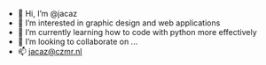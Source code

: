 - 👋 Hi, I’m @jacaz
- 👀 I’m interested in graphic design and web applications
- 🌱 I’m currently learning how to code with python more effectively
- 💞️ I’m looking to collaborate on ...
- 📫 jacaz@czmr.nl

<!---
jacaz/jacaz is a ✨ special ✨ repository because its `README.md` (this file) appears on your GitHub profile.
You can click the Preview link to take a look at your changes.
--->
